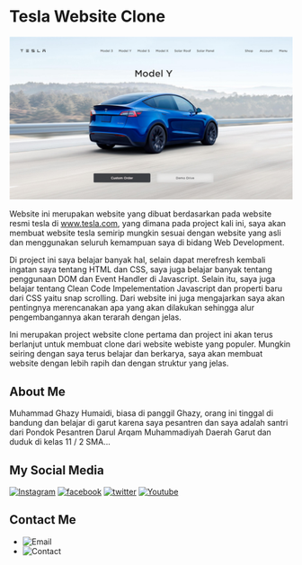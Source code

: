 # Tesla Website Clone

![Website Tesla Clone Preview](assets/image/readme/tesla-clone-preview.png)

Website ini merupakan website yang dibuat berdasarkan pada website resmi tesla di www.tesla.com, yang dimana pada project kali ini, saya akan membuat website tesla semirip mungkin sesuai dengan website yang asli dan menggunakan seluruh kemampuan saya di bidang Web Development.

Di project ini saya belajar banyak hal, selain dapat merefresh kembali ingatan saya tentang HTML dan CSS, saya juga belajar banyak tentang penggunaan DOM dan Event Handler di Javascript. Selain itu, saya juga belajar tentang Clean Code Impelementation Javascript dan properti baru dari CSS yaitu snap scrolling. Dari website ini juga mengajarkan saya akan pentingnya merencanakan apa yang akan dilakukan sehingga alur pengembangannya akan terarah dengan jelas. 

Ini merupakan project website clone pertama dan project ini akan terus berlanjut untuk membuat clone dari website webiste yang populer. Mungkin seiring dengan saya terus belajar dan berkarya, saya akan membuat website dengan lebih rapih dan dengan struktur yang jelas.

## About Me
Muhammad Ghazy Humaidi, biasa di panggil Ghazy, orang ini tinggal di bandung dan belajar di garut karena saya pesantren dan saya adalah santri dari Pondok Pesantren Darul Arqam Muhammadiyah Daerah Garut dan duduk di kelas 11 / 2 SMA...

## My Social Media

[![Instagram](https://img.shields.io/badge/-INSTAGRAM-cd486b?style=for-the-badge&logo=instagram&logoColor=white)](https://instagram.com/ghazthiskc/)
[![facebook](https://img.shields.io/badge/-facebook-blue?style=for-the-badge&logo=facebook&logoColor=white)](https://www.facebook.com/ghazy.muhammad.5836)
[![twitter](https://img.shields.io/badge/-twitter-blue?style=for-the-badge&logo=twitter&logoColor=white)](https://twitter.com/GhazyHumaidi)
[![Youtube](https://img.shields.io/badge/-youtube-red?style=for-the-badge&logo=youtube&logoColor=white)](https://www.youtube.com/channel/UCMjvvnOagbQqOBmXljNjIFw)

## Contact Me
- ![Email](https://img.shields.io/badge/Email-muhammad.ghazy.hum@gmail.com-orange?style=flat-squarel&logoColor=white)
- ![Contact](https://img.shields.io/badge/Contact-+62--822--2344--2849-red?style=flat-squarel&logoColor=white)
